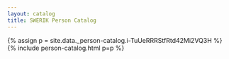 ```yaml
---
layout: catalog
title: SWERIK Person Catalog
---
```

{% assign p = site.data._person-catalog.i-TuUeRRRStfRtd42Mi2VQ3H %}
{% include person-catalog.html p=p %}

